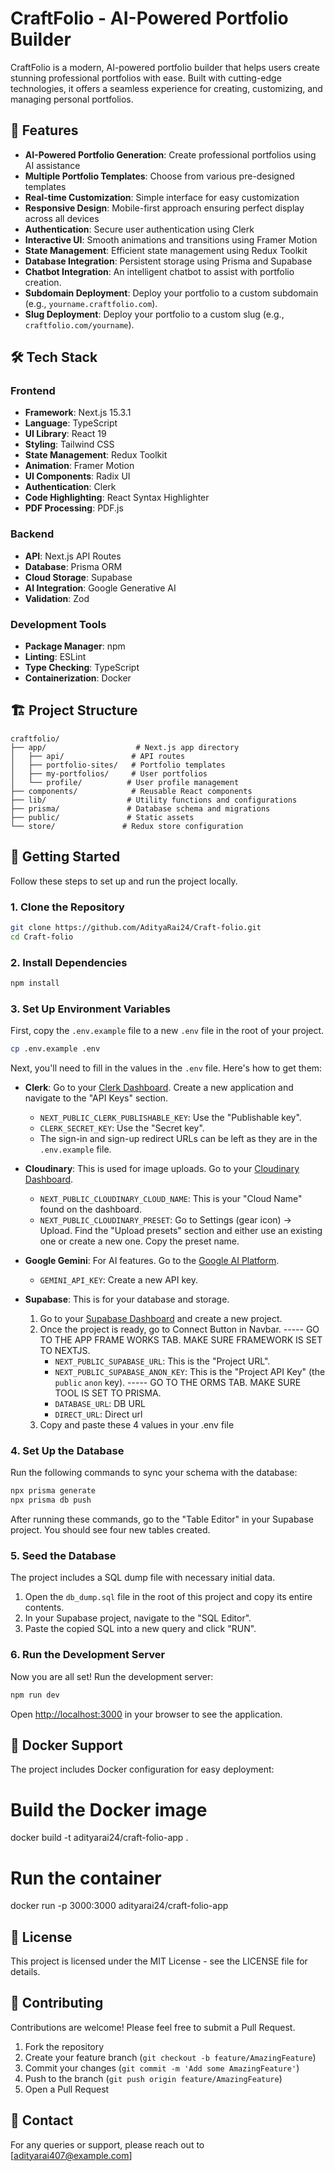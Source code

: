 # CraftFolio - AI-Powered Portfolio Builder

CraftFolio is a modern, AI-powered portfolio builder that helps users create stunning professional portfolios with ease. Built with cutting-edge technologies, it offers a seamless experience for creating, customizing, and managing personal portfolios.

## 🚀 Features

- **AI-Powered Portfolio Generation**: Create professional portfolios using AI assistance
- **Multiple Portfolio Templates**: Choose from various pre-designed templates
- **Real-time Customization**: Simple interface for easy customization
- **Responsive Design**: Mobile-first approach ensuring perfect display across all devices
- **Authentication**: Secure user authentication using Clerk
- **Interactive UI**: Smooth animations and transitions using Framer Motion
- **State Management**: Efficient state management using Redux Toolkit
- **Database Integration**: Persistent storage using Prisma and Supabase
- **Chatbot Integration**: An intelligent chatbot to assist with portfolio creation.
- **Subdomain Deployment**: Deploy your portfolio to a custom subdomain (e.g., `yourname.craftfolio.com`).
- **Slug Deployment**: Deploy your portfolio to a custom slug (e.g., `craftfolio.com/yourname`).

## 🛠️ Tech Stack

### Frontend
- **Framework**: Next.js 15.3.1
- **Language**: TypeScript
- **UI Library**: React 19
- **Styling**: Tailwind CSS
- **State Management**: Redux Toolkit
- **Animation**: Framer Motion
- **UI Components**: Radix UI
- **Authentication**: Clerk
- **Code Highlighting**: React Syntax Highlighter
- **PDF Processing**: PDF.js

### Backend
- **API**: Next.js API Routes
- **Database**: Prisma ORM
- **Cloud Storage**: Supabase
- **AI Integration**: Google Generative AI
- **Validation**: Zod

### Development Tools
- **Package Manager**: npm
- **Linting**: ESLint
- **Type Checking**: TypeScript
- **Containerization**: Docker

## 🏗️ Project Structure

```
craftfolio/
├── app/                    # Next.js app directory
│   ├── api/               # API routes
│   ├── portfolio-sites/   # Portfolio templates
│   ├── my-portfolios/     # User portfolios
│   └── profile/          # User profile management
├── components/            # Reusable React components
├── lib/                  # Utility functions and configurations
├── prisma/               # Database schema and migrations
├── public/               # Static assets
└── store/               # Redux store configuration
```

## 🚀 Getting Started

Follow these steps to set up and run the project locally.

### 1. Clone the Repository

```bash
git clone https://github.com/AdityaRai24/Craft-folio.git
cd Craft-folio
```

### 2. Install Dependencies

```bash
npm install
```

### 3. Set Up Environment Variables

First, copy the `.env.example` file to a new `.env` file in the root of your project.

```bash
cp .env.example .env
```

Next, you'll need to fill in the values in the `.env` file. Here's how to get them:

-   **Clerk**: Go to your [Clerk Dashboard](https://dashboard.clerk.com/). Create a new application and navigate to the "API Keys" section.
    -   `NEXT_PUBLIC_CLERK_PUBLISHABLE_KEY`: Use the "Publishable key".
    -   `CLERK_SECRET_KEY`: Use the "Secret key".
    - The sign-in and sign-up redirect URLs can be left as they are in the `.env.example` file.

-   **Cloudinary**: This is used for image uploads. Go to your [Cloudinary Dashboard](https://cloudinary.com/console).
    -   `NEXT_PUBLIC_CLOUDINARY_CLOUD_NAME`: This is your "Cloud Name" found on the dashboard.
    -   `NEXT_PUBLIC_CLOUDINARY_PRESET`: Go to Settings (gear icon) -> Upload. Find the "Upload presets" section and either use an existing one or create a new one. Copy the preset name.

-   **Google Gemini**: For AI features. Go to the [Google AI Platform](https://makersuite.google.com/app/apikey).
    -   `GEMINI_API_KEY`: Create a new API key.

-   **Supabase**: This is for your database and storage.
    1.  Go to your [Supabase Dashboard](https://app.supabase.io/) and create a new project.
    2.  Once the project is ready, go to Connect Button in Navbar.
        -----  GO TO THE APP FRAME WORKS TAB. MAKE SURE FRAMEWORK IS SET TO NEXTJS.
        -   `NEXT_PUBLIC_SUPABASE_URL`: This is the "Project URL".
        -   `NEXT_PUBLIC_SUPABASE_ANON_KEY`: This is the "Project API Key" (the `public` `anon` key).
        -----  GO TO THE ORMS TAB. MAKE SURE TOOL IS SET TO PRISMA.
        -   `DATABASE_URL`: DB URL
        -   `DIRECT_URL`: Direct url
    3. Copy and paste these 4 values in your .env file
    
### 4. Set Up the Database

Run the following commands to sync your schema with the database:

```bash
npx prisma generate
npx prisma db push
```

After running these commands, go to the "Table Editor" in your Supabase project. You should see four new tables created.

### 5. Seed the Database

The project includes a SQL dump file with necessary initial data.

1.  Open the `db_dump.sql` file in the root of this project and copy its entire contents.
2.  In your Supabase project, navigate to the "SQL Editor".
3.  Paste the copied SQL into a new query and click "RUN".

### 6. Run the Development Server

Now you are all set! Run the development server:

```bash
npm run dev
```

Open [http://localhost:3000](http://localhost:3000) in your browser to see the application.

## 🐳 Docker Support

The project includes Docker configuration for easy deployment:

# Build the Docker image
docker build -t adityarai24/craft-folio-app .

# Run the container
docker run -p 3000:3000 adityarai24/craft-folio-app

## 📝 License

This project is licensed under the MIT License - see the LICENSE file for details.

## 🤝 Contributing

Contributions are welcome! Please feel free to submit a Pull Request.

1. Fork the repository
2. Create your feature branch (`git checkout -b feature/AmazingFeature`)
3. Commit your changes (`git commit -m 'Add some AmazingFeature'`)
4. Push to the branch (`git push origin feature/AmazingFeature`)
5. Open a Pull Request

## 📧 Contact

For any queries or support, please reach out to [adityarai407@example.com]
